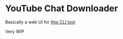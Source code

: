 # YouTube Chat Downloader

Basically a web UI for [this CLI tool](https://github.com/xenova/chat-downloader)

Very WIP